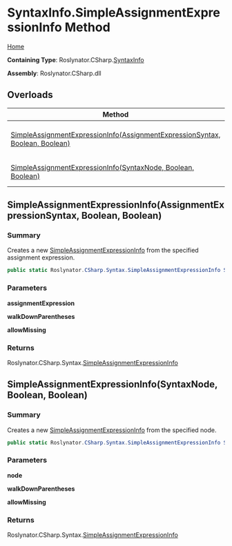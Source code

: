 # SyntaxInfo\.SimpleAssignmentExpressionInfo Method

[Home](../../../../README.md)

**Containing Type**: Roslynator\.CSharp\.[SyntaxInfo](../README.md)

**Assembly**: Roslynator\.CSharp\.dll

## Overloads

| Method | Summary |
| ------ | ------- |
| [SimpleAssignmentExpressionInfo(AssignmentExpressionSyntax, Boolean, Boolean)](#Roslynator_CSharp_SyntaxInfo_SimpleAssignmentExpressionInfo_Microsoft_CodeAnalysis_CSharp_Syntax_AssignmentExpressionSyntax_System_Boolean_System_Boolean_) | Creates a new [SimpleAssignmentExpressionInfo](../../Syntax/SimpleAssignmentExpressionInfo/README.md) from the specified assignment expression\. |
| [SimpleAssignmentExpressionInfo(SyntaxNode, Boolean, Boolean)](#Roslynator_CSharp_SyntaxInfo_SimpleAssignmentExpressionInfo_Microsoft_CodeAnalysis_SyntaxNode_System_Boolean_System_Boolean_) | Creates a new [SimpleAssignmentExpressionInfo](../../Syntax/SimpleAssignmentExpressionInfo/README.md) from the specified node\. |

## SimpleAssignmentExpressionInfo\(AssignmentExpressionSyntax, Boolean, Boolean\) <a name="Roslynator_CSharp_SyntaxInfo_SimpleAssignmentExpressionInfo_Microsoft_CodeAnalysis_CSharp_Syntax_AssignmentExpressionSyntax_System_Boolean_System_Boolean_"></a>

### Summary

Creates a new [SimpleAssignmentExpressionInfo](../../Syntax/SimpleAssignmentExpressionInfo/README.md) from the specified assignment expression\.

```csharp
public static Roslynator.CSharp.Syntax.SimpleAssignmentExpressionInfo SimpleAssignmentExpressionInfo(Microsoft.CodeAnalysis.CSharp.Syntax.AssignmentExpressionSyntax assignmentExpression, bool walkDownParentheses = true, bool allowMissing = false)
```

### Parameters

**assignmentExpression**

**walkDownParentheses**

**allowMissing**

### Returns

Roslynator\.CSharp\.Syntax\.[SimpleAssignmentExpressionInfo](../../Syntax/SimpleAssignmentExpressionInfo/README.md)

## SimpleAssignmentExpressionInfo\(SyntaxNode, Boolean, Boolean\) <a name="Roslynator_CSharp_SyntaxInfo_SimpleAssignmentExpressionInfo_Microsoft_CodeAnalysis_SyntaxNode_System_Boolean_System_Boolean_"></a>

### Summary

Creates a new [SimpleAssignmentExpressionInfo](../../Syntax/SimpleAssignmentExpressionInfo/README.md) from the specified node\.

```csharp
public static Roslynator.CSharp.Syntax.SimpleAssignmentExpressionInfo SimpleAssignmentExpressionInfo(Microsoft.CodeAnalysis.SyntaxNode node, bool walkDownParentheses = true, bool allowMissing = false)
```

### Parameters

**node**

**walkDownParentheses**

**allowMissing**

### Returns

Roslynator\.CSharp\.Syntax\.[SimpleAssignmentExpressionInfo](../../Syntax/SimpleAssignmentExpressionInfo/README.md)

